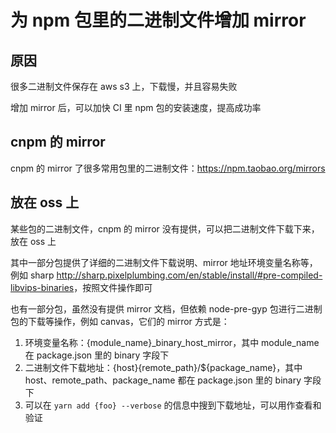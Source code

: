 # 为 npm 包里的二进制文件增加 mirror

## 原因

很多二进制文件保存在 aws s3 上，下载慢，并且容易失败

增加 mirror 后，可以加快 CI 里 npm 包的安装速度，提高成功率

## cnpm 的 mirror

cnpm 的 mirror 了很多常用包里的二进制文件：<https://npm.taobao.org/mirrors>

## 放在 oss 上

某些包的二进制文件，cnpm 的 mirror 没有提供，可以把二进制文件下载下来，放在 oss 上

其中一部分包提供了详细的二进制文件下载说明、mirror 地址环境变量名称等，例如 sharp <http://sharp.pixelplumbing.com/en/stable/install/#pre-compiled-libvips-binaries>，按照文件操作即可

也有一部分包，虽然没有提供 mirror 文档，但依赖 node-pre-gyp 包进行二进制包的下载等操作，例如 canvas，它们的 mirror 方式是：

1. 环境变量名称：{module_name}_binary_host_mirror，其中 module_name 在 package.json 里的 binary 字段下
2. 二进制文件下载地址：{host}{remote_path}/${package_name}，其中 host、remote_path、package_name 都在 package.json 里的 binary 字段下
3. 可以在 `yarn add {foo} --verbose` 的信息中搜到下载地址，可以用作查看和验证
